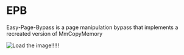 # EPB
 Easy-Page-Bypass is a page manipulation bypass that implements a recreated version of MmCopyMemory

![Load the image!!!!!](https://imgur.com/b4NECEZ.png)

